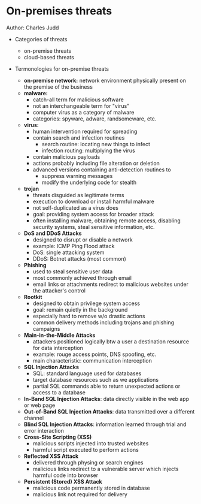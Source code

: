 # On-premises threats

Author: Charles Judd


- Categories of threats
  - on-premise threats
  - cloud-based threats

- Termonologies for on-premise threats
  - **on-premise network:** network environment physically present on the premise of the business
  - **malware:**
    - catch-all term for malicious software
    - not an interchangeable term for "virus"
    - computer virus as a category of malware
    - categories: spyware, adware, randsomeware, etc.
  - **virus:**
    - human intervention required for spreading
    - contain search and infection routines
      - search routine: locating new things to infect
      - infection routing: multiplying  the virus
    - contain malicious payloads
    - actions probably including file alteration or deletion
    - advanced versions containing anti-detection routines to 
      - suppress warning messages
      - modify the underlying code for stealth
  - **trojan**
    - threats disguided as legitimate terms
    - execution to download or install harmful malware
    - not self-duplicated as a virus does
    - goal: providing system access for broader attack
    - often installing malware, obtaining remote access, disabling security systems, steal sensitive information, etc.
  - **DoS and DDoS Attacks**
    - designed to disrupt or disable a network
    - example: ICMP Ping Flood attack
    - DoS: single attacking system
    - DDoS: Botnet attacks (most common)
  - **Phishing**
    - used to steal sensitive user data
    - most commonly achieved through email
    - email links or attachments redirect to malicious websites under the attacker's control
  - **Rootkit**
    - designed to obtain privilege system access
    - goal: remain quietly in the background
    - especially hard to remove w/o drastic actions
    - common delivery methods including trojans and phishing campaigns
  - **Main-in-the-Middle Attacks**
    - attackers positioned logically btw a user a destination resource for data interception
    - example: rouge access points, DNS spoofing, etc.
    - main characteristic: communication interception
  - **SQL Injection Attacks**
    - SQL: standard language used for databases
    - target database resources such as we applications
    - partial SQL commands able to return unexpected actions or access to a database
  - **In-Band SQL Injection Attacks**: data directly visible in the web app or web page
  - **Out-of-Band SQL Injection Attacks**: data transmitted over a different channel
  - **Blind SQL Injection Attacks**: information learned through trial and error interaction
  - **Cross-Site Scripting (XSS)**
    - malicious scripts injected into trusted websites
    - harmful script executed to perform actions
  - **Reflected XSS Attack**
    - delivered through physing or search engines
    - malicious links redirect to a vulnerable server which injects harmful code into browser
  - **Persistent (Stored) XSS Attack**
    - malicious code permanently stored in database
    - malicious link not required for delivery


